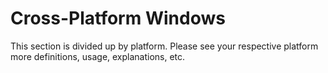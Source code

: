 # Cross-Platform Windows

This section is divided up by platform. Please see your respective platform more definitions, usage, explanations, etc.
